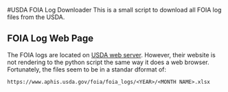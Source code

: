 #USDA FOIA Log Downloader
This is a small script to download all FOIA log files from the USDA.

## FOIA Log Web Page
The FOIA logs are located on [USDA web server](http://www.aphis.usda.gov/foia/).  However, their website is not rendering to the python script the same way it does a web browser.  Fortunately, the files seem to be in a standar dformat of:

```https://www.aphis.usda.gov/foia/foia_logs/<YEAR>/<MONTH NAME>.xlsx```



